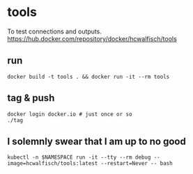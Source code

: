 # tools

To test connections and outputs.  
https://hub.docker.com/repository/docker/hcwalfisch/tools

## run

    docker build -t tools . && docker run -it --rm tools

## tag & push

    docker login docker.io # just once or so
    ./tag

## I solemnly swear that I am up to no good

    kubectl -n $NAMESPACE run -it --tty --rm debug --image=hcwalfisch/tools:latest --restart=Never -- bash
